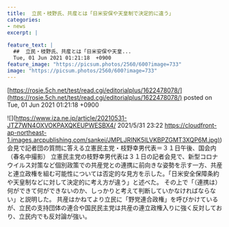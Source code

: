 ```yaml
---
title:  立民・枝野氏、共産とは「日米安保や天皇制で決定的に違う」  
categories:
- news
excerpt: |
  
feature_text: |
  ##  立民・枝野氏、共産とは「日米安保や天皇...
  Tue, 01 Jun 2021 01:21:18  +0900
feature_image: "https://picsum.photos/2560/600?image=733"
image: "https://picsum.photos/2560/600?image=733"
---
```


[https://rosie.5ch.net/test/read.cgi/editorialplus/1622478078/](https://rosie.5ch.net/test/read.cgi/editorialplus/1622478078/)
posted on Tue, 01 Jun 2021 01:21:18  +0900

<!--more-->

![](https://www.iza.ne.jp/article/20210531-JTZ7WN4OXVOKPAXQKEUPWESBX4/ 2021/5/31 23:22 [https://cloudfront-ap-northeast-1.images.arcpublishing.com/sankei/JMPLJRINK5ILVKBPZGMT3XQP6M.jpg)](https://cloudfront-ap-northeast-1.images.arcpublishing.com/sankei/JMPLJRINK5ILVKBPZGMT3XQP6M.jpg)) 会見で記者団の質問に答える立憲民主党・枝野幸男代表＝３１日午後、国会内（春名中撮影） 立憲民主党の枝野幸男代表は３１日の記者会見で、新型コロナウイルス対策など個別政策での共産党との連携に前向きな姿勢を示す一方、共産と連立政権を組む可能性については否定的な見方を示した。「日米安全保障条約や天皇制などに対して決定的に考え方が違う」と述べた。 その上で「（連携は）何ができて何ができないのか、しっかりと考えて判断していかなければならない」と説明した。 共産はかねてより立民に「野党連合政権」を呼びかけているが、立民の支持団体の連合や国民民主党は共産の連立政権入りに強く反対しており、立民内でも反対論が強い。
